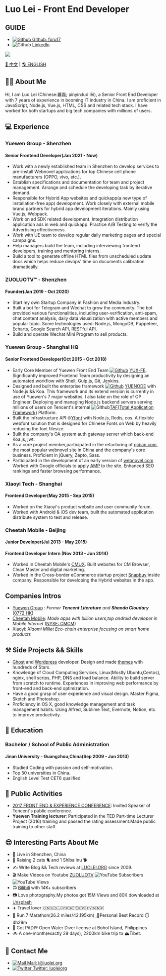 
# Luo Lei - Front End Developer  

## GUIDE

* [![Github](https://static.is26.com/tmp/icons/github.svg)](https://github.com/foru17)[ Github: foru17](https://github.com/foru17)
* ![Github](https://static.is26.com/tmp/icons/linkedin.svg?ver=1) [LinkedIn](https://www.linkedin.com/in/luoleiorg/)

![](https://komarev.com/ghpvc/?username=foru17e&color=609927&style=flat-square)

[🐼 中文](https://github.com/foru17) | [🌎 ENGLISH](https://github.com/foru17)

## 👨‍🚀 About Me

Hi, I am Luo Lei (Chinese:羅磊; pinyin:luó lěi), a Senior Front End Developer with 7 years of experience in booming IT industry in China. I am proficient in JavaScript, Node.js, Vue.js, HTML, CSS and related tech stack. I have worked for both startups and big tech companies with millions of users.

## 💻 Experience

### Yuewen Group - Shenzhen

#### Senior Frontend Developer(Jan 2021 - Now)

* Work with a newly established team in Shenzhen to develop services to pre-install Webnovel applications for top Chinese cell phone manufacturers (OPPO, vivo, etc.).
* Establish specifications and documentation for team and project management. Arrange and schedule the developing task by iterative demand.
* Responsible for Hybrid App websites and quickapp(a new type of installation-free app) development. Work closely with external mobile brand partners for hybrid app development iterations. Mainly using Vue.js, Webpack.
* Work on ad SDK related development. Integration distribution application ads in web and quickapp. Practice A/B Testing to verify the Advertising effectiveness.
* Work with UE team to develop regular daily marketing pages and special campaigns.
* Help managers build the team, including interviewing frontend developers, training and mentoring interns.
* Build a tool to generate offline HTML files from unscheduled update docs which helps reduce devops' time on documents calibration dramatically.

### ZUOLUOTV™ - Shenzhen

#### Founder(Jan 2019 - Oct 2020)

* Start my own Startup Company in Fashion and Media Industry.
* Built a bot for Telegram and Wechat to grow the community. The bot provided various functionalities, including user-verification, anti-spam, chat content analysis, daily data visualization with active members and popular topic. Some technologies used: Node.js, MongoDB, Puppeteer, Echarts, Google Search API, RESTful API.
* Build and operate Wechat Mini Program to sell products.

### Yuewen Group - Shanghai HQ

#### Senior Frontend Developer(Oct 2015 - Oct 2018)
* Early Core Member of Yuewen Front End Team [![Github](https://static.is26.com/tmp/icons/github.svg)](https://github.com/foru17) [YUX-FE](https://github.com/yued-fe). Significantly improved Frontend Team productivity by designing an  automated workflow with Shell, Gulp.js, Git, Jenkins.
* Designed and built the enterprise framework [![Github](https://static.is26.com/tmp/icons/github.svg)](https://github.com/foru17) [YUENODE](https://github.com/yued-fe/yuenode) with Node.js && Koa. This framework and its extend version is currently in use of Yuewen's 7 major websites. I also take on the role of OP Engineer. Deploying and managing Node.js backend servers serving millions of users on Tencent's internal ![Github](https://static.is26.com/tmp/icons/github.svg)[TAF(Total Application Framework)](https://github.com/gamegrd/taf) Platform.
* Built the infrastructure API 🌐[Yfont](https://webfont.yuewen.com/) with Node.js, Redis, cos. A flexible webfont solution that is designed for Chinese Fonts on Web by heavily reducing the font filesize.
* Built the company's OA system auth gateway server which back-end Koa.js, jwt.
* As a core project member,participated in the refactoring of [qidian.com](https://www.qidian.com/), the most popular webnovel site in China and the company's core business. Proficient in jQuery, Zepto, Sass.
* Participated in the development of an early version of [webnovel.com](https://www.webnovel.com/). Worked with Google officials to apply [AMP](https://amp.dev/) to the site. Enhanced SEO rankings and faster browsing performance.

### Xiaoyi Tech - Shanghai
#### Frontend Developer(May 2015 - Sep 2015)
* Worked on the Xiaoyi's product website and user community forum.
* Worked with Android & iOS dev team, built the automated application distribute system to test and release.

### Cheetah Mobile - Beijing
#### Junior Developer(Jul 2013 - May 2015)
#### Frontend Developer Intern (Nov 2013 - Jun 2014)

* Worked in Cheetah Mobile's [CMUX](https://cmux.cmcm.com/). Built websites for CM Browser, Clean Master and digital marketing.
* Worked in the Cross-border eCommerce startup project [Snapbuy](https://apkpure.com/snapbuy-app/com.snapbuy.mobileappmarket) inside company. Responsible for developing the Hybrid websites in the app. 

## Companies Intros
* [Yuewen Group](https://ir.yuewen.com/en/index.html) : *Former **Tencent Literature** and **Shanda Cloudary*** ([0772.HK](https://finance.yahoo.com/quote/0772.HK))
* [Cheetah Mobile](https://www.cmcm.com/en/): *Made apps with billion users,top android developer in Mobile Internet* ([NYSE: CMCM](https://finance.yahoo.com/quote/CMCM))
* Xiaoyi: *Xiaomi Millet Eco-chain enterprise focusing on smart home products*

## ⚒️ Side Projects && Skills

* [Ghost](https://ghost.org/) and [Wordpress]() developer. Design and made [themes](https://github.com/foru17/Yasuko) with hundreds of Stars.
* Knowledge of Cloud Computing Services, Linux(Mostly Ubuntu,Centos), nginx, shell scrips, PHP, DNS and load balance. Ability to build server from scratch to runtime. Experiences in improving web performance by front-end and back-end optimization.
* Have a good grasp of user experience and visual design. Master Figma, Sketch and Photoshop.
* Proficiency in OS X, good knowledge management and task management habits. Using Alfred, Sublime Text, Evernote, Notion, etc. to improve productivity.

## 🏫 Education

### Bachelor / School of Public Administration 

#### Jinan University - Guangzhou,China(Sep 2009 - Jun 2013)
* Studied Coding with passion and self-motivation.
* Top 50 universities in China.
* English Level Test CET6 qualified

## 📢 Public Activities 

* [2017 FRONT END & EXPERIENCE CONFERENCE](https://feexp.org/shenzhen/): Invited Speaker of Tencent's public conference.
* **Yuewen Training lecturer**: Participated in the TED Part-time Lecturer Project (2016) training and passed the rating assessment.Made public training to other staff.

## 😎 Interesting Parts About Me

* 📍 Live in Shenzhen, China
* 🐾 Raising 2 cats 🐈 and 1 Shiba inu 🐕
* ✍️ Write Blog && Tech reviews at [LUOLEI.ORG](https://luolei.org) since 2009.
* 🎬 Make Videos on Youtube [ZUOLUOTV](https://zuoluo.tv/youtube)  ![YouTube Subscribers](https://api.gate.is26.com/youtube-subscribers) ![YouTube Views](https://api.gate.is26.com/youtube-views)
* 📺 [Bilibili](https://zuoluo.tv/bilibili) with 14K+ subscribers
* 📷 Love photography.My photos got 15M Views and 80K downloaded at [Unsplash](https://unsplash.com/@luolei)
* ✈️ Travel lover 🇨🇳🇺🇸🇯🇵🇰🇷🇹🇭🇵🇭🇻🇳🇳🇵
* 🏃 Run 7 Marathon(26.2 miles/42.195km) ,🏅Personal Best Record ⏱️4h28m
* 🤿 Got PADI® Open Water Diver license at Bohol Island, Philippines
* 🚲 A one-month(exactly 29 days), 2200km bike trip to 🏔️Tibet.

## 🤝 Contact Me

* [![Mail](https://static.is26.com/tmp/icons/gmail.svg)](mailto:i@luolei.org)[ Mail: i@luolei.org](mailto:i@luolei.org)
* [![Twitter](https://static.is26.com/tmp/icons/twitter.svg)](https://zuoluo.tv/twitter)[ Twitter: luoleiorg](https://zuoluo.tv/twitter)
